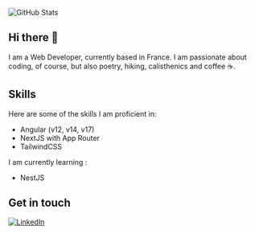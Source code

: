 ![GitHub Stats](https://github-readme-stats.vercel.app/api?username=willfynch&show_icons=true)

## Hi there 👋

I am a Web Developer, currently based in France. I am passionate about coding, of course, but also poetry, hiking, calisthenics and coffee ☕.

## Skills

Here are some of the skills I am proficient in:

- Angular (v12, v14, v17)
- NextJS with App Router
- TailwindCSS

I am currently learning : 

- NestJS 
  
## Get in touch
  
[![LinkedIn](https://img.shields.io/badge/LinkedIn-0077B5?style=for-the-badge&logo=linkedin&logoColor=white)](https://www.linkedin.com/in/williamfinzy)




